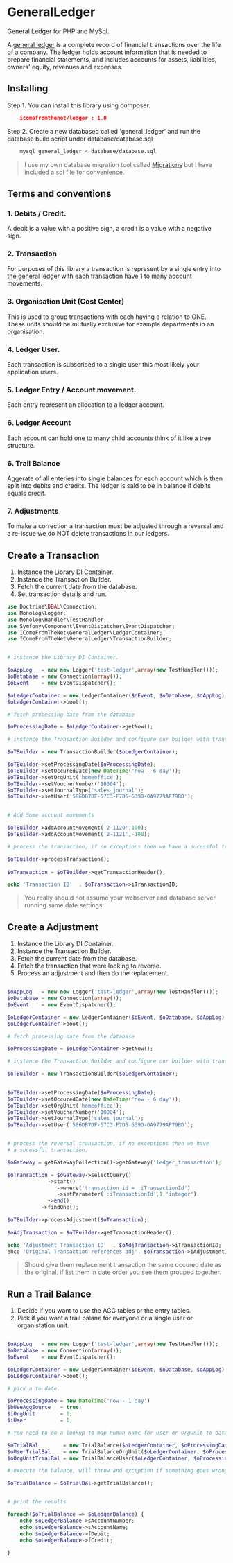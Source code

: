 GeneralLedger
=============

General Ledger for PHP and MySql.

A [general ledger](https://www.google.com.au/webhp?sourceid=chrome-instant&ion=1&espv=2&ie=UTF-8&client=ubuntu#q=define%3Ageneral%20ledger) is a complete record of financial transactions over the life of a company. The ledger holds account information that is needed to prepare financial statements, and includes accounts for assets, liabilities, owners' equity, revenues and expenses.


Installing
---------------

Step 1. You can install this library using composer. 

```json
    icomefromthenet/ledger : 1.0 
```

Step 2. Create a new databased called 'general_ledger' and  run the database build script under database/database.sql

```bash
    mysql general_ledger < database/database.sql
```

> I use my own database migration tool called [Migrations](https://github.com/icomefromthenet/Migrations) but I have included a sql file for convenience.


Terms and conventions
----------------------

### 1. Debits / Credit.
A debit is a value with a positive sign, a credit is a value with a negative sign. 

### 2. Transaction
For purposes of this library a transaction is represent by a single entry into the general ledger with each transaction have 1 to many account movements. 

### 3. Organisation Unit (Cost Center)
This is used to group transactions with each having a relation to ONE. These units should be mutually exclusive for example departments in an organisation.

### 4. Ledger User.
Each transaction is subscribed to a single user this most likely your application users.

### 5. Ledger Entry / Account movement.
Each entry represent an allocation to a ledger account. 

### 6. Ledger Account
Each account can hold one to many child accounts think of it like a tree structure.

### 6. Trail Balance
Aggerate of all enteries into single balances for each account which is then split into debits and credits. The ledger is said to be in balance if debits equals credit. 

### 7. Adjustments
To make a correction a transaction must be adjusted through a reversal and a re-issue we do NOT delete transactions in our ledgers. 


Create a Transaction
---------------------

1. Instance the Library DI Container.
2. Instance the Transaction Builder.
3. Fetch the current date from the database. 
4. Set transaction details and run.

```php
use Doctrine\DBAL\Connection;
use Monolog\Logger;
use Monolog\Handler\TestHandler;
use Symfony\Component\EventDispatcher\EventDispatcher;
use IComeFromTheNet\GeneralLedger\LedgerContainer;
use IComeFromTheNet\GeneralLedger\TransactionBuilder;


# instance the Library DI Container.

$oAppLog   = new new Logger('test-ledger',array(new TestHandler()));
$oDatabase = new Connection(array());
$oEvent    = new EventDispatcher();

$oLedgerContainer = new LedgerContainer($oEvent, $oDatabase, $oAppLog);
$oLedgerContainer->boot();

# fetch processing date from the database 

$oProcessingDate = $oLedgerContainer->getNow(); 

# instance the Transaction Builder and configure our builder with transaction.

$oTBuilder = new TransactionBuilder($oLedgerContainer);

$oTBuilder->setProcessingDate($oProcessingDate); 
$oTBuilder->setOccuredDate(new DateTime('now - 6 day'));
$oTBuilder->setOrgUnit('homeoffice');
$oTBuilder->setVoucherNumber('10004');
$oTBuilder->setJournalType('sales_journal');
$oTBuilder->setUser('586DB7DF-57C3-F7D5-639D-0A9779AF79BD');


# Add Some account movements

$oTBuilder->addAccountMovement('2-1120',100);
$oTBuilder->addAccountMovement('2-1121',-100);

# process the transaction, if no exceptions then we have a sucessful transaction

$oTBuilder->processTransaction();
       
$oTransaction = $oTBuilder->getTransactionHeader();

echo 'Transaction ID'  . $oTransaction->iTransactionID;


```

>  You really should not assume your webserver and database server running same date settings. 


Create a Adjustment
---------------------

1. Instance the Library DI Container.
2. Instance the Transaction Builder.
3. Fetch the current date from the database. 
4. Fetch the transaction that were looking to reverse.
5. Process an adjustment and then do the replacement.


```php

$oAppLog   = new new Logger('test-ledger',array(new TestHandler()));
$oDatabase = new Connection(array());
$oEvent    = new EventDispatcher();

$oLedgerContainer = new LedgerContainer($oEvent, $oDatabase, $oAppLog);
$oLedgerContainer->boot();

# fetch processing date from the database 

$oProcessingDate = $oLedgerContainer->getNow(); 

# instance the Transaction Builder and configure our builder with transaction.

$oTBuilder = new TransactionBuilder($oLedgerContainer);

        
$oTBuilder->setProcessingDate($oProcessingDate); 
$oTBuilder->setOccuredDate(new DateTime('now - 6 day'));
$oTBuilder->setOrgUnit('homeoffice');
$oTBuilder->setVoucherNumber('10004');
$oTBuilder->setJournalType('sales_journal');
$oTBuilder->setUser('586DB7DF-57C3-F7D5-639D-0A9779AF79BD');


# process the reversal transaction, if no exceptions then we have
# a sucessful transaction.

$oGateway = getGatewayCollection()->getGateway('ledger_transaction');

$oTransaction = $oGateway->selectQuery()
             ->start()
                ->where('transaction_id = :iTransactionId')
                ->setParameter(':iTransactionId',1,'integer')
             ->end()
           ->findOne();

$oTBuilder->processAdjustment($oTransaction);
       
$oAdjTransaction = $oTBuilder->getTransactionHeader();

echo 'Adjustment Transaction ID'  . $oAdjTransaction->iTransactionID;
ehco 'Original Transaction references adj'. $oTransaction->iAdjustmentID;

```

> Should give them replacement transaction the same occured date as the original, if list them in date order you see them grouped together.


Run a Trail Balance
----------------------
1. Decide if you want to use the AGG tables or the entry tables.
2. Pick if you want a trail balane for everyone or a single user or organistation unit.

```php

$oAppLog   = new new Logger('test-ledger',array(new TestHandler()));
$oDatabase = new Connection(array());
$oEvent    = new EventDispatcher();

$oLedgerContainer = new LedgerContainer($oEvent, $oDatabase, $oAppLog);
$oLedgerContainer->boot();

# pick a to date.

$oProcessingDate = new DateTime('now - 1 day') 
$bUseAggSource   = true;
$iOrgUnit        = 1;
$iUser           = 1;

# You need to do a lookup to map human name for User or OrgUnit to database id.

$oTrialBal        = new TrialBalance($oLedgerContainer, $oProcessingDate,$bUseAggSource);
$oUserTrialBal    = new TrialBalanceOrgUnit($oLedgerContainer, $oProcessingDate,$iUser,$bUseAggSource);
$oOrgUnitTrialBal = new TrialBalanceUser($oLedgerContainer, $oProcessingDate,$iOrgUnit,$bUseAggSource);

# execute the balance, will throw and exception if something goes wrong.

$oTrialBalance = $oTrialBal->getTrialBalance();


# print the results

foreach($oTrialBalance => $oLedgerBalance) {
    echo $oLedgerBalance->sAccountNumber;
    echo $oLedgerBalance->sAccountName;
    echo $oLedgerBalance->fDebit;
    echo $oLedgerBalance->fCredit;
    
}


```





